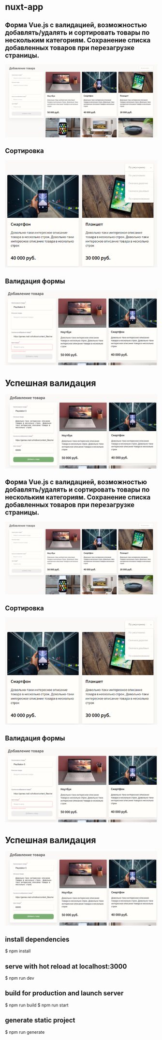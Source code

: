 # nuxt-app
## Форма Vue.js с валидацией, возможностью добавлять/удалять и сортировать товары по нескольким категориям. Сохранение списка добавленных товаров при перезагрузке страницы.
![Untitled](static/readme/default.png)
## Сортировка
![Untitled](static/readme/sort.png)
## Валидация формы
![Untitled](static/readme/error.png)
# Успешная валидация
![Untitled](static/readme/success.png)

## Форма Vue.js с валидацией, возможностью добавлять/удалять и сортировать товары по нескольким категориям. Сохранение списка добавленных товаров при перезагрузке страницы.

![Untitled](static/readme/default.png)

## Сортировка

![Untitled](static/readme/sort.png)

## Валидация формы

![Untitled](static/readme/error.png)

# Успешная валидация

![Untitled](static/readme/success.png)

## install dependencies

$ npm install

## serve with hot reload at localhost:3000

$ npm run dev

## build for production and launch server

$ npm run build
$ npm run start

## generate static project

$ npm run generate
